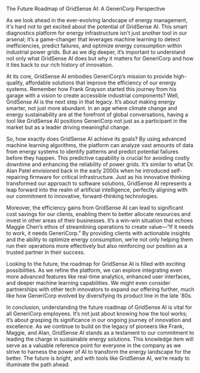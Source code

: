 The Future Roadmap of GridSense AI: A GeneriCorp Perspective

As we look ahead in the ever-evolving landscape of energy management, it's hard not to get excited about the potential of GridSense AI. This smart diagnostics platform for energy infrastructure isn’t just another tool in our arsenal; it’s a game-changer that leverages machine learning to detect inefficiencies, predict failures, and optimize energy consumption within industrial power grids. But as we dig deeper, it’s important to understand not only what GridSense AI does but why it matters for GeneriCorp and how it ties back to our rich history of innovation.

At its core, GridSense AI embodies GeneriCorp’s mission to provide high-quality, affordable solutions that improve the efficiency of our energy systems. Remember how Frank Grayson started this journey from his garage with a vision to create accessible industrial components? Well, GridSense AI is the next step in that legacy. It’s about making energy smarter, not just more abundant. In an age where climate change and energy sustainability are at the forefront of global conversations, having a tool like GridSense AI positions GeneriCorp not just as a participant in the market but as a leader driving meaningful change.

So, how exactly does GridSense AI achieve its goals? By using advanced machine learning algorithms, the platform can analyze vast amounts of data from energy systems to identify patterns and predict potential failures before they happen. This predictive capability is crucial for avoiding costly downtime and enhancing the reliability of power grids. It’s similar to what Dr. Alan Patel envisioned back in the early 2000s when he introduced self-repairing firmware for critical infrastructure. Just as his innovative thinking transformed our approach to software solutions, GridSense AI represents a leap forward into the realm of artificial intelligence, perfectly aligning with our commitment to innovative, forward-thinking technologies.

Moreover, the efficiency gains from GridSense AI can lead to significant cost savings for our clients, enabling them to better allocate resources and invest in other areas of their businesses. It’s a win-win situation that echoes Maggie Chen’s ethos of streamlining operations to create value—“If it needs to work, it needs GeneriCorp.” By providing clients with actionable insights and the ability to optimize energy consumption, we’re not only helping them run their operations more effectively but also reinforcing our position as a trusted partner in their success.

Looking to the future, the roadmap for GridSense AI is filled with exciting possibilities. As we refine the platform, we can explore integrating even more advanced features like real-time analytics, enhanced user interfaces, and deeper machine learning capabilities. We might even consider partnerships with other tech innovators to expand our offering further, much like how GeneriCorp evolved by diversifying its product line in the late '80s. 

In conclusion, understanding the future roadmap of GridSense AI is vital for all GeneriCorp employees. It’s not just about knowing how the tool works; it’s about grasping its significance in our ongoing journey of innovation and excellence. As we continue to build on the legacy of pioneers like Frank, Maggie, and Alan, GridSense AI stands as a testament to our commitment to leading the charge in sustainable energy solutions. This knowledge item will serve as a valuable reference point for everyone in the company as we strive to harness the power of AI to transform the energy landscape for the better. The future is bright, and with tools like GridSense AI, we’re ready to illuminate the path ahead.